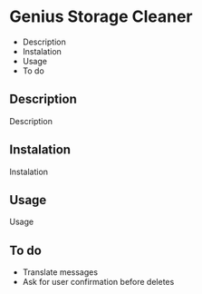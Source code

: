 # Genius Storage Cleaner

- Description
- Instalation
- Usage
- To do


## Description

Description


## Instalation

Instalation


## Usage

Usage


## To do

- Translate messages
- Ask for user confirmation before deletes


